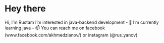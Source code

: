 <h1><b> Hey there </h1></b>
Hi, I’m Rustam
I’m interested in java-backend development
- 🌱 I’m currently learning java
- 📫 You can reach me on facebook (www.facebook.com/akhmedzianov/) or instagram (@rus_yanov)
